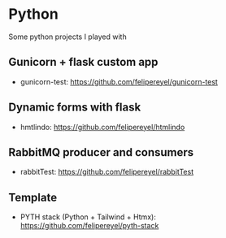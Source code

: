 # Python
Some python projects I played with

## Gunicorn + flask custom app 
- gunicorn-test: https://github.com/felipereyel/gunicorn-test


## Dynamic forms with flask
- hmtlindo: https://github.com/felipereyel/htmlindo


## RabbitMQ producer and consumers
- rabbitTest: https://github.com/felipereyel/rabbitTest


## Template
- PYTH stack (Python + Tailwind + Htmx): https://github.com/felipereyel/pyth-stack
